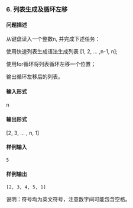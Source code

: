 ### 6. 列表生成及循环左移

#### 问题描述

从键盘读入一个整数n, 并完成下述任务：

使用快速列表生成语法生成列表 [1, 2, ... ,n-1, n];

使用for循环将列表循环左移一个位置；

输出循环左移后的列表。

#### 输入形式

n

#### 输出形式

[2, 3, ... , n, 1]


#### 样例输入

```bash
5
```

#### 样例输出

```bash
[2, 3, 4, 5, 1]
```

说明：符号均为英文符号，注意数字间可能包含空格。
